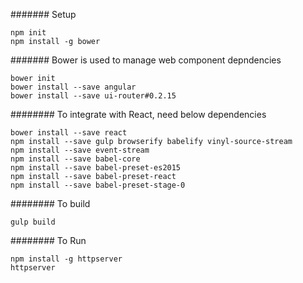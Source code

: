 ####### Setup 
```
npm init
npm install -g bower
```
####### Bower is used to manage web component depndencies
```
bower init
bower install --save angular
bower install --save ui-router#0.2.15
```
######## To integrate with React, need below dependencies 
```
bower install --save react
npm install --save gulp browserify babelify vinyl-source-stream
npm install --save event-stream
npm install --save babel-core
npm install --save babel-preset-es2015
npm install --save babel-preset-react
npm install --save babel-preset-stage-0
```

######## To build 
```
gulp build
```
######## To Run 
```
npm install -g httpserver
httpserver
```
